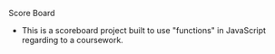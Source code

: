 Score Board
- This is a scoreboard project built to use "functions" in JavaScript regarding to a coursework.
